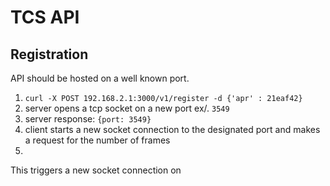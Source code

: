 # TCS API

## Registration
API should be hosted on a well known port.

1. `curl -X POST 192.168.2.1:3000/v1/register -d {'apr' : 21eaf42}`
2. server opens a tcp socket on a new port ex/. `3549`
3. server response: `{port: 3549}`
4. client starts a new socket connection to the designated port and makes a request for the number of frames
5. 

This triggers a new socket connection on
